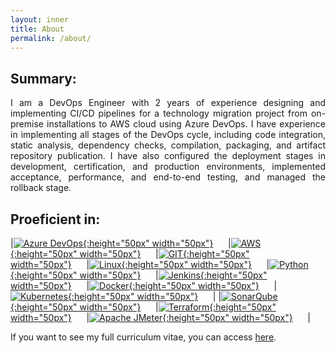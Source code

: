 ```yaml
---
layout: inner
title: About
permalink: /about/
---
```

## Summary:

<p align="justify">I am a DevOps Engineer with 2 years of experience designing and implementing CI/CD pipelines for a technology migration project from on-premise installations to AWS cloud using Azure DevOps. I have experience in implementing all stages of the DevOps cycle, including code integration, static analysis, dependency checks, compilation, packaging, and artifact repository publication. I have also configured the deployment stages in development, certification, and production environments, implemented acceptance, performance, and end-to-end testing, and managed the rollback stage.</p>


<!-- There should be whitespace between paragraphs. -->
<!---->
<!-- # Header 1 -->
<!---->
<!-- This is a normal paragraph following a header. GitHub is a code hosting platform for version control and collaboration. It lets you and others work together on projects from anywhere. -->
<!---->
<!-- ## Header 2 -->
<!---->
<!-- > This is a blockquote following a header. -->
<!-- > -->
<!-- > When something is important enough, you do it even if the odds are not in your favor. -->

<!-- ### Header 3 -->
<!---->
<!-- {% highlight js %} -->
<!-- // Javascript code with syntax highlighting. -->
<!-- var fun = function lang(l) { -->
<!--   dateformat.i18n = require('./lang/' + l) -->
<!--   return true; -->
<!-- } -->
<!-- {% endhighlight %} -->
<!---->
<!-- {% highlight ruby %} -->
<!-- # Ruby code with syntax highlighting -->
<!-- GitHubPages::Dependencies.gems.each do |gem, version| -->
<!--   s.add_dependency(gem, "= #{version}") -->
<!-- end -->
<!-- {% endhighlight %} -->

<!-- #### Header 4 -->
<!---->
<!-- *   This is an unordered list following a header. -->
<!-- *   This is an unordered list following a header. -->
<!-- *   This is an unordered list following a header. -->

<!-- ##### Header 5 -->
<!---->
<!-- 1.  This is an ordered list following a header. -->
<!-- 2.  This is an ordered list following a header. -->
<!-- 3.  This is an ordered list following a header. -->

[AZURE_URL]: https://azure.microsoft.com/en-us/products/devops
[AWS_URL]: https://aws.amazon.com/?nc1=h_ls
[GIT_URL]: https://git-scm.com
[LINUX_URL]: https://www.linux.org
[PYTHON_URL]: https://www.python.org
[JENKINS_URL]: https://www.jenkins.io
[DOCKER_URL]: https://www.docker.com
[KUBERNETES_URL]: https://kubernetes.io
[SONARQUBE_URL]: https://www.sonarsource.com/products/sonarqube/
[TERRAFORM_URL]: https://www.terraform.io
[JMETER_URL]: https://jmeter.apache.org

## Proeficient in:

|[![Azure DevOps](/img/about/azure-devops.svg){:height="50px" width="50px"}][AZURE_URL]&nbsp;&nbsp;&nbsp;&nbsp;&nbsp;&nbsp;|[![AWS](/img/about/aws.svg){:height="50px" width="50px"}][AWS_URL]&nbsp;&nbsp;&nbsp;&nbsp;&nbsp;&nbsp;|[![GIT](/img/about/git.svg){:height="50px" width="50px"}][GIT_URL]&nbsp;&nbsp;&nbsp;&nbsp;&nbsp;&nbsp;|[![Linux](/img/about/linux.svg){:height="50px" width="50px"}][LINUX_URL]&nbsp;&nbsp;&nbsp;&nbsp;&nbsp;&nbsp;|[![Python](/img/about/python.svg){:height="50px" width="50px"}][PYTHON_URL]&nbsp;&nbsp;&nbsp;&nbsp;&nbsp;&nbsp;|[![Jenkins](/img/about/jenkins.svg){:height="50px" width="50px"}][JENKINS_URL]&nbsp;&nbsp;&nbsp;&nbsp;&nbsp;&nbsp;|[![Docker](/img/about/docker.svg){:height="50px" width="50px"}][DOCKER_URL]&nbsp;&nbsp;&nbsp;&nbsp;&nbsp;&nbsp;|[![Kubernetes](/img/about/kubernetes.svg){:height="50px" width="50px"}][KUBERNETES_URL]&nbsp;&nbsp;&nbsp;&nbsp;&nbsp;&nbsp;|
|[![SonarQube](/img/about/sonarqube.svg){:height="50px" width="50px"}][SONARQUBE_URL]&nbsp;&nbsp;&nbsp;&nbsp;&nbsp;&nbsp;|[![Terraform](/img/about/terraform.svg){:height="50px" width="50px"}][TERRAFORM_URL]&nbsp;&nbsp;&nbsp;&nbsp;&nbsp;&nbsp;|[![Apache JMeter](/img/about/apachejmeter.svg){:height="50px" width="50px"}][JMETER_URL]&nbsp;&nbsp;&nbsp;&nbsp;&nbsp;&nbsp;|


If you want to see my full curriculum vitae, you can access [here](https://sebastiandevops.github.io/cv/).

